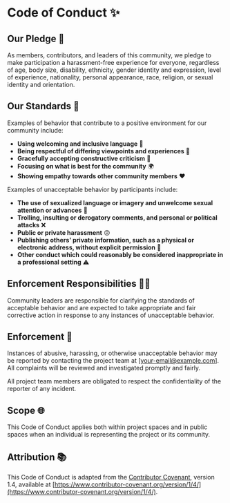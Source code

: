 # Code of Conduct ✨

## Our Pledge 🤝

As members, contributors, and leaders of this community, we pledge to make participation a harassment-free experience for everyone, regardless of age, body size, disability, ethnicity, gender identity and expression, level of experience, nationality, personal appearance, race, religion, or sexual identity and orientation.

## Our Standards 📜

Examples of behavior that contribute to a positive environment for our community include:

- **Using welcoming and inclusive language** 🌈
- **Being respectful of differing viewpoints and experiences** 🤔
- **Gracefully accepting constructive criticism** 💬
- **Focusing on what is best for the community** 🌍
- **Showing empathy towards other community members** ❤️

Examples of unacceptable behavior by participants include:

- **The use of sexualized language or imagery and unwelcome sexual attention or advances** 🚫
- **Trolling, insulting or derogatory comments, and personal or political attacks** ❌
- **Public or private harassment** 😡
- **Publishing others' private information, such as a physical or electronic address, without explicit permission** 🛑
- **Other conduct which could reasonably be considered inappropriate in a professional setting** ⚠️

## Enforcement Responsibilities 👮‍♂️

Community leaders are responsible for clarifying the standards of acceptable behavior and are expected to take appropriate and fair corrective action in response to any instances of unacceptable behavior.

## Enforcement 📅

Instances of abusive, harassing, or otherwise unacceptable behavior may be reported by contacting the project team at [your-email@example.com]. All complaints will be reviewed and investigated promptly and fairly.

All project team members are obligated to respect the confidentiality of the reporter of any incident.

## Scope 🌐

This Code of Conduct applies both within project spaces and in public spaces when an individual is representing the project or its community.

## Attribution 📚

This Code of Conduct is adapted from the [Contributor Covenant](https://www.contributor-covenant.org), version 1.4, available at [https://www.contributor-covenant.org/version/1/4/](https://www.contributor-covenant.org/version/1/4/).
